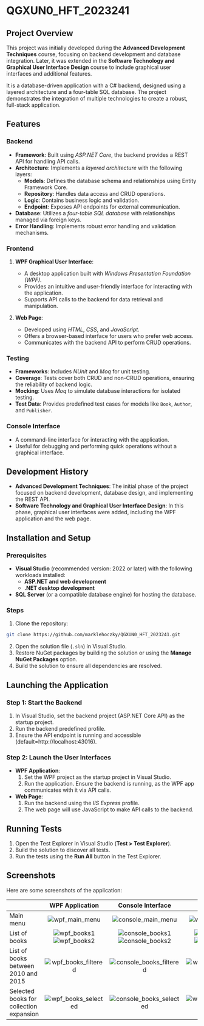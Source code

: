 # QGXUN0_HFT_2023241

## Project Overview
This project was initially developed during the **Advanced Development Techniques** course, focusing on backend development and database integration. Later, it was extended in the **Software Technology and Graphical User Interface Design** course to include graphical user interfaces and additional features.

It is a database-driven application with a C# backend, designed using a layered architecture and a four-table SQL database. The project demonstrates the integration of multiple technologies to create a robust, full-stack application.

## Features

### Backend
- **Framework**: Built using *ASP.NET Core*, the backend provides a REST API for handling API calls.
- **Architecture**: Implements a *layered architecture* with the following layers:
  - **Models**: Defines the database schema and relationships using Entity Framework Core.
  - **Repository**: Handles data access and CRUD operations.
  - **Logic**: Contains business logic and validation.
  - **Endpoint**: Exposes API endpoints for external communication.
- **Database**: Utilizes a *four-table SQL database* with relationships managed via foreign keys.
- **Error Handling**: Implements robust error handling and validation mechanisms.

### Frontend
1. **WPF Graphical User Interface**:
   - A desktop application built with *Windows Presentation Foundation (WPF)*.
   - Provides an intuitive and user-friendly interface for interacting with the application.
   - Supports API calls to the backend for data retrieval and manipulation.

2. **Web Page**:
   - Developed using *HTML*, *CSS*, and *JavaScript*.
   - Offers a browser-based interface for users who prefer web access.
   - Communicates with the backend API to perform CRUD operations.

### Testing
- **Frameworks**: Includes *NUnit* and *Moq* for unit testing.
- **Coverage**: Tests cover both CRUD and non-CRUD operations, ensuring the reliability of backend logic.
- **Mocking**: Uses *Moq* to simulate database interactions for isolated testing.
- **Test Data**: Provides predefined test cases for models like `Book`, `Author`, and `Publisher`.

### Console Interface
- A command-line interface for interacting with the application.
- Useful for debugging and performing quick operations without a graphical interface.

## Development History
- **Advanced Development Techniques**: The initial phase of the project focused on backend development, database design, and implementing the REST API.
- **Software Technology and Graphical User Interface Design**: In this phase, graphical user interfaces were added, including the WPF application and the web page.

## Installation and Setup

### Prerequisites
- **Visual Studio** (recommended version: 2022 or later) with the following workloads installed:
  - **ASP.NET and web development**
  - **.NET desktop development**
- **SQL Server** (or a compatible database engine) for hosting the database.

### Steps
1. Clone the repository:
  ```sh
  git clone https://github.com/marklehoczky/QGXUN0_HFT_2023241.git
  ```
2. Open the solution file (`.sln`) in Visual Studio.
3. Restore NuGet packages by building the solution or using the **Manage NuGet Packages** option.
4. Build the solution to ensure all dependencies are resolved.

## Launching the Application

### Step 1: Start the Backend
1. In Visual Studio, set the backend project (ASP.NET Core API) as the startup project.
2. Run the backend predefined profile.
3. Ensure the API endpoint is running and accessible (default=http://localhost:43016).

### Step 2: Launch the User Interfaces
- **WPF Application**:
   1. Set the WPF project as the startup project in Visual Studio.
   2. Run the application. Ensure the backend is running, as the WPF app communicates with it via API calls.
- **Web Page**:
   1. Run the backend  using the *IIS Express* profile.
   2. The web page will use JavaScript to make API calls to the backend.

## Running Tests
1. Open the Test Explorer in Visual Studio (**Test > Test Explorer**).
2. Build the solution to discover all tests.
3. Run the tests using the **Run All** button in the Test Explorer.

## Screenshots
Here are some screenshots of the application:

|                                         | WPF Application                                                                                                                                                                                    | Console Interface                                                                                                                                                                                          | Web Page                                                                                                                                                                                           |
| :-------------------------------------- | :------------------------------------------------------------------------------------------------------------------------------------------------------------------------------------------------: | :--------------------------------------------------------------------------------------------------------------------------------------------------------------------------------------------------------: | :------------------------------------------------------------------------------------------------------------------------------------------------------------------------------------------------: |
| Main menu                               | ![wpf_main_menu](https://github.com/user-attachments/assets/1a4645cd-59ed-48dd-a624-e112af96915b)                                                                                                  | ![console_main_menu](https://github.com/user-attachments/assets/99554443-849d-4143-893f-9559a9ea4cb0)                                                                                                      | ![web_main_menu](https://github.com/user-attachments/assets/575779fa-df93-4d5c-8b3f-507352beb709)                                                                                                  |
| List of books                           | ![wpf_books1](https://github.com/user-attachments/assets/f64771ff-9fec-4ede-b5ee-1d83d8859b06) <br> ![wpf_books2](https://github.com/user-attachments/assets/8e524998-b5c4-4961-9681-fa89f29883b8) | ![console_books1](https://github.com/user-attachments/assets/04775707-95a3-4a09-9887-0f5794b94f70) <br> ![console_books2](https://github.com/user-attachments/assets/37c090c4-0adf-4ac1-bf58-1c121920117e) | ![web_books1](https://github.com/user-attachments/assets/5281f49d-2e9d-4dc1-96eb-878697124126) <br> ![web_books2](https://github.com/user-attachments/assets/b07f517b-c0b6-43e8-bbeb-ac7f7fb68c00) |
| List of books between 2010 and 2015     | ![wpf_books_filtered](https://github.com/user-attachments/assets/d4df3bae-09c3-4885-8f3a-0c94b0ce8da8)                                                                                             | ![console_books_filtered](https://github.com/user-attachments/assets/f5bcfc22-6c28-4d9b-ba91-35669742eec7)                                                                                                 | ![web_books_filtered](https://github.com/user-attachments/assets/ce1d263c-b364-4b58-9b11-d7361565d7ec)                                                                                             |
| Selected books for collection expansion | ![wpf_books_selected](https://github.com/user-attachments/assets/0eda4491-208f-4ca2-8c35-c7970412af66)                                                                                             | ![console_books_selected](https://github.com/user-attachments/assets/f6284b8a-82b2-4bb3-8b1f-b1b5c75b54f5)                                                                                                 | ![web_books_selected](https://github.com/user-attachments/assets/9035b9b1-c679-4fde-9315-438c1be3b681)                                                                                             |
